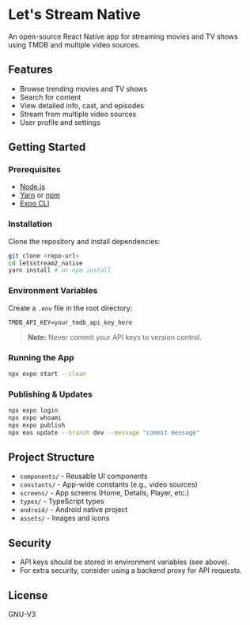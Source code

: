 # Let's Stream Native

An open-source React Native app for streaming movies and TV shows using TMDB and multiple video sources.

## Features
- Browse trending movies and TV shows
- Search for content
- View detailed info, cast, and episodes
- Stream from multiple video sources
- User profile and settings

## Getting Started

### Prerequisites
- [Node.js](https://nodejs.org/)
- [Yarn](https://yarnpkg.com/) or [npm](https://www.npmjs.com/)
- [Expo CLI](https://docs.expo.dev/get-started/installation/)

### Installation
Clone the repository and install dependencies:

```bash
git clone <repo-url>
cd letsstream2_native
yarn install # or npm install
```

### Environment Variables
Create a `.env` file in the root directory:

```env
TMDB_API_KEY=your_tmdb_api_key_here
```

> **Note:** Never commit your API keys to version control.

### Running the App

```bash
npx expo start --clean
```

### Publishing & Updates

```bash
npx expo login
npx expo whoami
npx expo publish
npx eas update --branch dev --message "commit message"
```

## Project Structure

- `components/` - Reusable UI components
- `constants/` - App-wide constants (e.g., video sources)
- `screens/` - App screens (Home, Details, Player, etc.)
- `types/` - TypeScript types
- `android/` - Android native project
- `assets/` - Images and icons

## Security
- API keys should be stored in environment variables (see above).
- For extra security, consider using a backend proxy for API requests.

## License

GNU-V3
